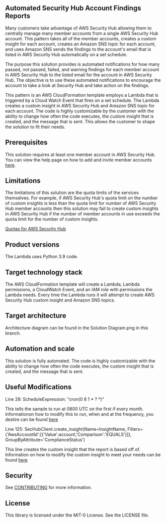 ## Automated Security Hub Account Findings Reports

Many customers take advantage of AWS Security Hub allowing them to centrally manage many member accounts from a single AWS Security Hub account. This pattern takes all of the member accounts, creates a custom insight for each account, creates an Amazon SNS topic for each account, and uses Amazon SNS sends the findings to the account's email that is listed in AWS Security Hub automatically on a set schedule.

The purpose this solution provides is automated notifications for how many passed, not passed, failed, and warning findings for each member account in AWS Security Hub to the listed email for the account in AWS Security Hub. The objective is to use these automated notifications to encourage the account to take a look at Security Hub and take action on the findings.

This pattern is an AWS CloudFormation template employs a Lambda that is triggered by a Cloud Watch Event that fires on a set schedule. The Lambda creates a custom insight in AWS Security Hub and Amazon SNS topic for each account. The code is highly customizable by the customer with the ability to change how often the code executes, the custom insight that is created, and the message that is sent. This allows the customer to shape the solution to fit their needs.

## Prerequisites 

This solution requires at least one member account in AWS Security Hub. You can view the help page on how to add and invite member accounts [here](https://docs.aws.amazon.com/securityhub/latest/userguide/securityhub-accounts-add-invite.html).


## Limitations 

The limitations of this solution are the quota limits of the services themselves. For example, if AWS Security Hub's quota limit on the number of custom insights is less than the quota limit for number of AWS Security Hub member accounts then this solution may fail to create custom insights in AWS Security Hub if the number of member accounts in use exceeds the quota limit for the number of custom insights.

[Quotas for AWS Security Hub](https://docs.aws.amazon.com/securityhub/latest/userguide/securityhub_limits.html)

## Product versions

The Lambda uses Python 3.9 code.

## Target technology stack  

The AWS CloudFormation template will create a Lambda, Lambda permissions, a CloudWatch Event, and an IAM role with permissions the Lambda needs. Every time the Lambda runs it will attempt to create AWS Security Hub custom insight and Amazon SNS topics.


## Target architecture 

Architecture diagram can be found in the Solution Diagram.png in this branch.


## Automation and scale

This solution is fully automated. The code is highly customizable with the ability to change how often the code executes, the custom insight that is created, and the message that is sent.

## Useful Modifications

Line 28: ScheduleExpression: "cron(0 8 1 * ? *)"

This tells the sample to run at 0800 UTC on the first if every month. Informationon how to modify this to run, when and at the frequency, you destire can be found [here](https://docs.aws.amazon.com/eventbridge/latest/userguide/eb-create-rule-schedule.html)

Line 125: SecHubClient.create_insight(Name=InsightName, Filters={'AwsAccountId':[{'Value':account,'Comparison':'EQUALS'}]}, GroupByAttribute='ComplianceStatus')

This line creates the custom insight that the report is based off of. Information on how to modify the custom insight to meet your needs can be found [here](https://boto3.amazonaws.com/v1/documentation/api/latest/reference/services/securityhub.html#SecurityHub.Client.create_insight)

## Security

See [CONTRIBUTING](CONTRIBUTING.md#security-issue-notifications) for more information.

## License

This library is licensed under the MIT-0 License. See the LICENSE file.


